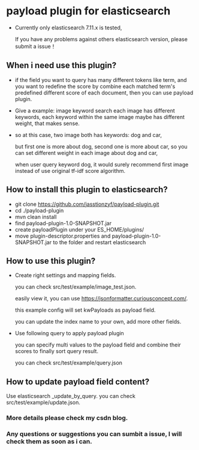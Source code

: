 # payload plugin for elasticsearch
  * Currently only elasticsearch 7.11.x is tested,
    
    If you have any problems against others elasticsearch version, please submit a issue！

## When i need use this plugin?
* if the field you want to query has many different tokens like term, and you want to redefine the  score by combine each matched term's predefined different score of each document,
then you can use payload plugin.
* Give a example: image keyword search
each image has different keywords, each keyword within the same image maybe has different weight, that makes sense.
* so at this case, two image both has keywords: dog and car, 
  
  but first one is more about dog, second one is more about car, so you can set different weight in each image about dog and car,

  when user query keyword dog, it would  surely recommend first image instead of use original tf-idf score algorithm.


## How to install this plugin to elasticsearch?

* git clone https://github.com/jasstionzyf/payload-plugin.git
* cd ./payload-plugin
* mvn clean install
* find payload-plugin-1.0-SNAPSHOT.jar
* create payloadPlugin under your ES_HOME/plugins/
* move plugin-descriptor.properties and payload-plugin-1.0-SNAPSHOT.jar to the folder and restart elasticsearch



## How to use this plugin?

* Create right settings and mapping fields.
  
  you can check src/test/example/image_test.json.
  
  easily view it, you can use https://jsonformatter.curiousconcept.com/.
  
  this example config will set kwPayloads as payload field.
  
  you can update the index name to your own, add more other fields.
  
  


* Use following query to apply payload plugin
  
  you can specify multi values to the payload field and combine their scores to finally sort query result.
  
  you can check src/test/example/query.json
  
   
   
   

## How to update payload field content?
   Use elasticsearch _update_by_query.
   you can check src/test/example/update.json.
    




### More details please check my csdn blog.

### Any questions or suggestions you can sumbit a issue, I will check them as soon as i can.
